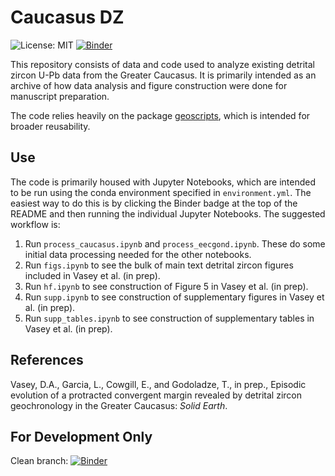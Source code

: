 # Caucasus DZ
![License: MIT](https://img.shields.io/badge/License-MIT-yellow.svg) [![Binder](https://mybinder.org/badge_logo.svg)](https://mybinder.org/v2/gh/dyvasey/dz-caucasus/HEAD)

This repository consists of data and code used to analyze existing detrital zircon U-Pb data from the Greater Caucasus. It is primarily intended as an archive of how data analysis and figure construction were done for manuscript preparation. 

The code relies heavily on the package [geoscripts](https://github.com/dyvasey/geoscripts), which is intended for broader reusability.

## Use
The code is primarily housed with Jupyter Notebooks, which are intended to be run using the conda environment specified in `environment.yml`. The easiest way to do this is by clicking the Binder badge at the top of the README and then running the individual Jupyter Notebooks. The suggested workflow is:

1. Run `process_caucasus.ipynb` and `process_eecgond.ipynb`. These do some initial data processing needed for the other notebooks.
2. Run `figs.ipynb` to see the bulk of main text detrital zircon figures included in Vasey et al. (in prep).
3. Run `hf.ipynb` to see construction of Figure 5 in Vasey et al. (in prep).
4. Run `supp.ipynb` to see construction of supplementary figures in Vasey et al. (in prep).
5. Run `supp_tables.ipynb` to see construction of supplementary tables in Vasey et al. (in prep).

## References
Vasey, D.A., Garcia, L., Cowgill, E., and Godoladze, T., in prep., Episodic evolution of a protracted convergent margin revealed by detrital zircon geochronology in the Greater Caucasus: _Solid Earth_.

## For Development Only

Clean branch: [![Binder](https://mybinder.org/badge_logo.svg)](https://mybinder.org/v2/gh/dyvasey/dz-caucasus/clean)




